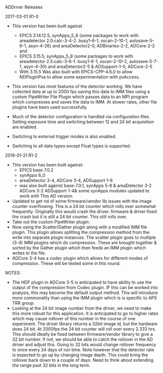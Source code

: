 ADDriver Releases

2017-03-01 R1-0
 * This version has been built against 
   * EPICS 3.14.12.5, synApps_5_8 (some packages to work with areadetector 2.0:calc-3-4-2. busy1-6-1, sscan-2-10-1, autosave-5-6-1, asyn-4-26) and areaDetector2-0, ADBinaries-2-2, ADCore-2-2
and
   * EPICS 3.15.5, synApps_5_8 (some packages to work with areadetector 2.5:calc-3-6-1. busy1-6-1, sscan-2-10-2, autosave-5-7-1, asyn-4-30) and areaDetector2-5 & ADSupport-1-0, ADCore-2-5
   * With 3.15.5 Was also built with EPICS-CPP-4.6.0 to allow NDPluginPva to allow some experimentation with pvAccess.

 * This version has most features of the detector working.  We have collected data at up to 2000 fps saving this data to IMM files using a custom PipeWriter File Plugin which passes data to 
an MPI program which compresses and saves the data to IMM.  At slower rates, other file plugins have been used successfully.

 * Much of the detector configuration is handled via configuration files.  Setting exposure time and switching between 12 and 24 bit acquisition are enabled.

 * Switching to external trigger modes is also enabled.

 * Switching to all data types except Float types is supported.

2019-01-21 R1-2
 * This version has been built against:
   * EPICS base 7.0.2
   * synApps 6_0
   * areaDetector 3-4, ADCore 3-4, ADSupport 1-6
   * was also built against base-7.0.1, synApps 5-8 & areaDetector 3-2 ADCore 3-2 ADSupport 1-4& some synApps modules updated to work with This AD version.
 * Updated to get rid of some firmware/vendor lib issues with the image counter overflowing.  This is a 24 bit counter which rolls over somewhat frequently.  Originally this would crash the driver.  firmware & driver fixed the crash but it is still a 24 bit counter.  This still rolls over.
 * Take out  the custom PipeWriter plugin.
 * Now using the Scatter/Gather plugin along with a modified IMM file plugin.  This plugin allows splitting the compression method from the write into separate plugin instances.  The scatter plugin goes to multiple (3-4) IMM plugins which do compression.  These are brought together & sorted by the Gather plugin which then feeds an IMM plugin which writes to the file.
 * ADCore 3-4 has a codec plugin which allows for different modes of compression.  These will be tested some in this round.  

NOTES:
 * The HDF plugin in ADCore 3-5 is anticipated to have ability to use the output of the compression from Codec plugin.  IF this can be worked into analysis, this may become the default output method.  This will introduce more commonality than using the IMM plugin which is is specific to APS TRR group.
 * Looking at the 24 bit image number from the driver, we need to make this more robust for this application.  It is anticipated to go to higher rates which may cause rollover of this number in the course of one experiment.  The driver library returns a 32bit image id, but the hardware does 24 bit.  At 2000fps the 24 bit counter will roll over every 2.333 hrs.  This should ideally be fixed between firmware/vendor library to give a 32 bit number.  If not, we should be able to catch the rollover in the AD driver and adjust this.  Going to 32 bits would change rollover frequency to once every 24 days of run time.  Note however that the detector rate is expected to go up by changing image depth.  This could bring the rollover back down to a couple of days.  Need to think about extending the range past 32 bits in the long term.
